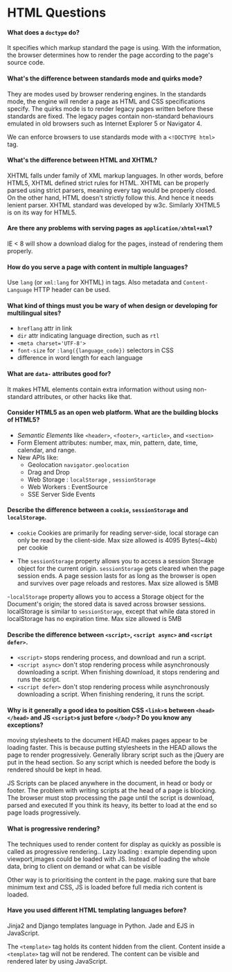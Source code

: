 # HTML Questions

#### What does a `doctype` do?

It specifies which markup standard the page is using. With the information, the
browser determines how to render the page according to the page's source code.

#### What's the difference between standards mode and quirks mode?

They are modes used by browser rendering engines. In the standards mode, the
engine will render a page as HTML and CSS specifications specify. The quirks
mode is to render legacy pages written before these standards are fixed. The
legacy pages contain non-standard behaviours emulated in old browsers such as
Internet Explorer 5 or Navigator 4.

We can enforce browsers to use standards mode with a `<!DOCTYPE html>` tag.

#### What's the difference between HTML and XHTML?

XHTML falls under family of XML markup languages. 
In other words, before HTML5, XHTML defined strict rules for HTML.
XHTML can be properly parsed using strict parsers, meaning every tag would be properly closed.
On the other hand, HTML doesn't strictly follow this. And hence it needs lenient parser.
XHTML standard was developed by w3c. Similarly XHTML5 is on its way for HTML5.

#### Are there any problems with serving pages as `application/xhtml+xml`?

IE < 8 will show a download dialog for the pages, instead of rendering them
properly.

#### How do you serve a page with content in multiple languages?

Use `lang` (or `xml:lang` for XHTML) in tags. Also metadata and
`Content-Language` HTTP header can be used.

#### What kind of things must you be wary of when design or developing for multilingual sites?

- `hreflang` attr in link
- `dir` attr indicating language direction, such as `rtl`
- `<meta charset='UTF-8'>`
- `font-size` for `:lang({language_code})` selectors in CSS
- difference in word length for each language

#### What are `data-` attributes good for?

It makes HTML elements contain extra information without using non-standard
attributes, or other hacks like that.

#### Consider HTML5 as an open web platform. What are the building blocks of HTML5?

- *Semantic Elements* like `<header>`, `<footer>`, `<article>`, and `<section>`
- Form Element attributes: number, max, min, pattern, date, time, calendar, and range.
- New APIs like: 
    - Geolocation `navigator.geolocation`
    - Drag and Drop
    - Web Storage : `localStorage` , `sessionStorage`
    - Web Workers : EventSource
    - SSE Server Side Events
 
#### Describe the difference between a `cookie`, `sessionStorage` and `localStorage`.

- `cookie` Cookies are primarily for reading server-side, local storage can only be read by the client-side.
Max size allowed is 4095 Bytes(~4kb) per cookie

- The `sessionStorage` property allows you to access a session Storage object for the current origin. `sessionStorage` gets cleared when the page session ends. A page session lasts for as long as the browser is open and survives over page reloads and restores. Max size allowed is 5MB

-`localStorage` property allows you to access a Storage object for the Document's origin; the stored data is saved across browser sessions. localStorage is similar to `sessionStorage`, except that while data stored in localStorage has no expiration time. Max size allowed is 5MB

#### Describe the difference between `<script>`, `<script async>` and `<script defer>`.

- `<script>` stops rendering process, and download and run a script.
- `<script async>` don't stop rendering process while asynchronously
  downloading a script. When finishing download, it stops rendering and runs the
  script.
- `<script defer>` don't stop rendering process while asynchronously
  downloading a script. When finishing rendering, it runs the script.

#### Why is it generally a good idea to position CSS `<link>`s between `<head></head>` and JS `<script>`s just before `</body>`? Do you know any exceptions?

moving stylesheets to the document HEAD makes pages appear to be loading faster. This is because putting stylesheets in the HEAD allows the page to render progressively.
Generally library script such as the jQuery are put in the head section. So any script which is needed before the body is rendered should be kept in head.

JS Scripts can be placed anywhere in the document, in head or body or footer. 
The problem with writing scripts at the head of a page is blocking. The browser must stop processing the page until the script is download, parsed and executed If you think its heavy, its better to load at the end so page loads progressively. 

#### What is progressive rendering?

The techniques used to render content for display as quickly as possible is called as progressive rendering..
Lazy loading : example depending upon viewport,images could be loaded with JS.
Instead of loading the whole data, bring to client on demand or what can be visible

Other way is to prioritising the content in the page. making sure that bare minimum text and CSS, JS is loaded before full media rich content is loaded.

#### Have you used different HTML templating languages before?

Jinja2 and Django templates language in Python. Jade and EJS in JavaScript.

The `<template>` tag holds its content hidden from the client.
Content inside a `<template>` tag will not be rendered.
The content can be visible and rendered later by using JavaScript.

